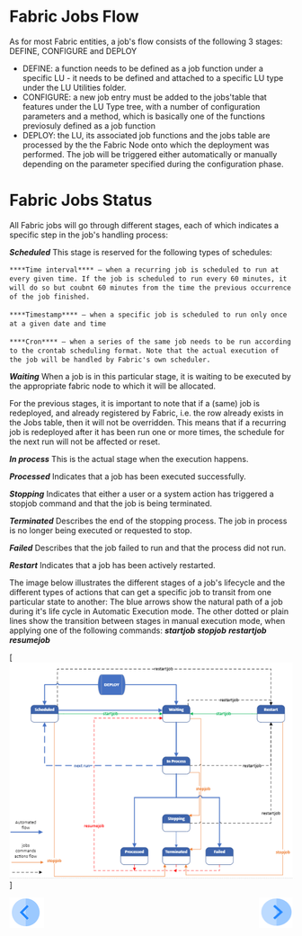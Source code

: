 # **Fabric Jobs Flow** 

As for most Fabric entities, a job's flow consists of the following 3 stages: DEFINE, CONFIGURE and DEPLOY

- DEFINE: a function needs to be defined as a job function under a specific LU - it needs to be defined and attached to a specific LU type under the LU Utilities folder.
- CONFIGURE: a new job entry must be added to the jobs'table that features under the LU Type tree, with a number of configuration parameters and a method, which is basically one of the functions previosuly defined as a job function
- DEPLOY: the LU, its associated job functions and the jobs table are processed by the the Fabric Node onto which the deployment was performed. The job will be triggered either automatically or manually depending on the parameter specified during the configuration phase.


# **Fabric Jobs Status** 

All Fabric jobs will go through different stages, each of which indicates a specific step in the job's handling process:

***Scheduled***
This stage is reserved for the following types of schedules:

    ****Time interval**** – when a recurring job is scheduled to run at every given time. If the job is scheduled to run every 60 minutes, it will do so but coubnt 60 minutes from the time the previous occurrence of the job finished.

    ****Timestamp**** – when a specific job is scheduled to run only once at a given date and time

    ****Cron**** – when a series of the same job needs to be run according to the crontab scheduling format. Note that the actual execution of the job will be handled by Fabric's own scheduler.

***Waiting***
When a job is in this particular stage, it is waiting to be executed by the appropriate fabric node to which it will be allocated. 


For the previous stages, it is important to note that if a (same) job is redeployed, and already registered by Fabric, i.e. the row already exists in the Jobs table, then it will not be overridden.
This means that if a recurring job is redeployed after it has been run one or more times, the schedule for the next run will not be affected or reset.

***In process***
This is the actual stage when the execution happens.

***Processed***
Indicates that a job has been executed successfully.

***Stopping***
Indicates that either a user or a system action has triggered a stopjob command and that the job is being terminated.

***Terminated***
Describes the end of the stopping process. The job in process is no longer being executed or requested to stop.

***Failed***
Describes that the job failed to run and that the process did not run.

***Restart***
Indicates that a job has been actively restarted.


The image below illustrates the different stages of a job's lifecycle and the different types of actions that can get a specific job to transit from one particular state to another:
The blue arrows show the natural path of a job during it's life cycle in Automatic Execution mode.
The other dotted or plain lines show the transition between stages in manual execution mode, when applying one of the following commands:
***startjob***
***stopjob***
***restartjob***
***resumejob***


[<img src="/articles/20_jobs_and_batch_services/images/01_jobs_and_batch_services_status_flow.PNG">]




[![Previous](/articles/images/Previous.png)](/articles/20_jobs_and_batch_services/01_fabric%20jobs_overview.md)[<img align="right" width="60" height="54" src="/articles/images/Next.png">](/articles/20_jobs_and_batch_services/03_)
